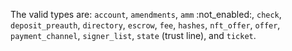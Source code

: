 The valid types are: `account`, `amendments`, `amm` :not_enabled:,  `check`, `deposit_preauth`, `directory`, `escrow`, `fee`, `hashes`, `nft_offer`, `offer`, `payment_channel`, `signer_list`, `state` (trust line), and `ticket`.